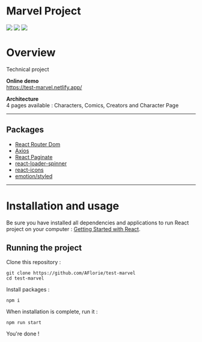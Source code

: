 # Marvel Project

![](https://img.shields.io/github/last-commit/AFlorie/test-marvel.svg?style=for-the-badge)
![](https://img.shields.io/website?up_color=green&up_message=online&url=https://test-marvel.netlify.app/)
![](https://res.cloudinary.com/drshresqr/image/upload/v1668335180/Git%20ReadMe%20Project%20Images/MarvelTest_r2ncrz.png)

# Overview

Technical project

**Online demo**  
https://test-marvel.netlify.app/

**Architecture**  
4 pages available : Characters, Comics, Creators and Character Page

---

## Packages

- [React Router Dom](https://reacttraining.com/react-router/web/guides/quick-start)
- [Axios](https://github.com/axios/axios)
- [React Paginate](https://www.npmjs.com/package/react-paginate)
- [react-loader-spinner](https://www.npmjs.com/package/react-loader-spinner)
- [react-icons](https://react-icons.github.io/react-icons/)
- [emotion/styled](https://emotion.sh/docs/styled)

---

# Installation and usage

Be sure you have installed all dependencies and applications to run React project on your computer : [Getting Started with React](https://reactjs.org/docs/getting-started.html).

## Running the project

Clone this repository :

```
git clone https://github.com/AFlorie/test-marvel
cd test-marvel
```

Install packages :

```
npm i
```

When installation is complete, run it :

```
npm run start
```

You're done !
